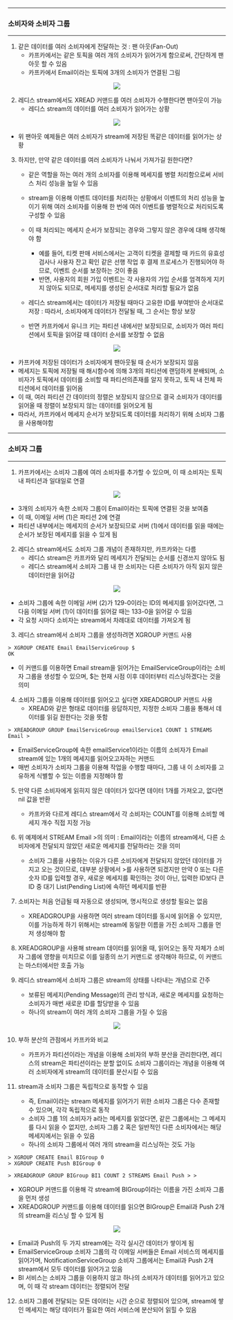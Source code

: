 -----
### 소비자와 소비자 그룹
-----
1. 같은 데이터를 여러 소비자에게 전달하는 것 : 팬 아웃(Fan-Out)
   - 카프카에서는 같은 토픽을 여러 개의 소비자가 읽어가게 함으로써, 간단하게 팬아웃 할 수 있음
   - 카프카에서 Email이라는 토픽에 3개의 소비자가 연결된 그림
<div align="center">
<img src="https://github.com/user-attachments/assets/5b30f6d8-b869-4a2b-b735-e1d9591b86da">
</div>

2. 레디스 stream에서도 XREAD 커맨드를 여러 소비자가 수행한다면 팬아웃이 가능
   - 레디스 stream의 데이터를 여러 소비자가 읽어가는 상황
<div align="center">
<img src="https://github.com/user-attachments/assets/6eae20fe-d518-4ab8-b65b-6f33e77523de">
</div>

   - 위 팬아웃 예제들은 여러 소비자가 stream에 저장된 똑같은 데이터를 읽어가는 상황

3. 하지만, 만약 같은 데이터를 여러 소비자가 나눠서 가져가길 원한다면?
   - 같은 역할을 하는 여러 개의 소비자를 이용해 메세지를 병렬 처리함으로써 서비스 처리 성능을 높일 수 있음
   - stream을 이용해 이벤트 데이터를 처리하는 상황에서 이벤트의 처리 성능을 높이기 위해 여러 소비자를 이용해 한 번에 여러 이벤트를 병렬적으로 처리되도록 구성할 수 있음
   - 이 때 처리되는 메세지 순서가 보장되는 경우와 그렇지 않은 경우에 대해 생각해야 함
     + 예를 들어, 티켓 판매 서비스에서는 고객이 티켓을 결제할 때 카드의 유효성 검사나 사용자 잔고 확인 같은 선행 작업 후 결제 프로세스가 진행되어야 하므로, 이벤트 순서를 보장하는 것이 좋음
     + 반면, 사용자의 회원 가입 이벤트는 각 사용자의 가입 순서를 엄격하게 지키지 않아도 되므로, 메세지를 생성된 순서대로 처리할 필요가 없음

   - 레디스 stream에서는 데이터가 저장될 때마다 고유한 ID를 부여받아 순서대로 저장 : 따라서, 소비자에게 데이터가 전달될 때, 그 순서는 항상 보장
   - 반면 카프카에서 유니크 키는 파티션 내에서만 보장되므로, 소비자가 여러 파티션에서 토픽을 읽어갈 때 데이터 순서를 보장할 수 없음
<div align="center">
<img src="https://github.com/user-attachments/assets/3fd482fe-6aad-4243-abc4-4c996570622a">
</div>

   - 카프카에 저장된 데이터가 소비자에게 팬아웃될 때 순서가 보장되지 않음
   - 메세지는 토픽에 저장될 때 해시함수에 의해 3개의 파티션에 랜덤하게 분배되며, 소비자가 토픽에서 데이터를 소비할 때 파티션의존재를 알지 못하고, 토픽 내 전체 파티션에서 데이터를 읽어옴
   - 이 때, 여러 파티션 간 데이터의 정렬은 보장되지 않으므로 결국 소비자가 데이터를 읽어올 때 정렬이 보장되지 않는 데이터를 읽어오게 됨
   - 따라서, 카프카에서 메세지 순서가 보장되도록 데이터를 처리하기 위해 소비자 그룹을 사용해야함

-----
### 소비자 그룹
-----
1. 카프카에서는 소비자 그룹에 여러 소비자를 추가할 수 있으며, 이 때 소비자는 토픽 내 파티션과 일대일로 연결
<div align="center">
<img src="https://github.com/user-attachments/assets/b354e516-b1fd-4700-8ad5-0f9795d529c4">
</div>

  - 3개의 소비자가 속한 소비자 그룹이 Email이라는 토픽에 연결된 것을 보여줌
  - 이 때, 이메일 서버 (1)은 파티션 2에 연결
  - 파티션 내부에서는 메세지의 순서가 보장되므로 서버 (1)에서 데이터를 읽을 때에는 순서가 보장된 메세지를 읽을 수 있게 됨

2. 레디스 stream에서도 소비자 그룹 개념이 존재하지만, 카프카와는 다름
   - 레디스 stream은 카프카와 달리 메세지가 전달되는 순서를 신경쓰지 않아도 됨
   - 레디스 stream에서 소비자 그룹 내 한 소비자는 다른 소비자가 아직 읽지 않은 데이터만을 읽어감
<div align="center">
<img src="https://github.com/user-attachments/assets/4ace5cdf-92d0-43fa-8eac-a251a18440f0">
</div>

   - 소비자 그룹에 속한 이메일 서버 (2)가 129-0이라는 ID의 메세지를 읽어갔다면, 그 다음 이메일 서버 (1)이 데이터를 읽어갈 때는 133-0을 읽어갈 수 있음
   - 각 요청 시마다 소비자는 stream에서 차례대로 데이터를 가져오게 됨

3. 레디스 stream에서 소비자 그룹을 생성하려면 XGROUP 커맨드 사용
```redis
> XGROUP CREATE Email EmailServiceGroup $
OK
```

   - 이 커맨드를 이용하면 Email stream을 읽어가는 EmailServiceGroup이라는 소비자 그룹을 생성할 수 있으며, $는 현재 시점 이후 데이터부터 리스닝하겠다는 것을 의미

4. 소비자 그룹을 이용해 데이터를 읽어오고 싶다면 XREADGROUP 커맨드 사용
   - XREAD와 같은 형태로 데이터를 응답하지만, 지정한 소비자 그룹을 통해서 데이터를 읽길 원한다는 것을 뜻함
```redis
> XREADGROUP GROUP EmailServiceGroup emailService1 COUNT 1 STREAMS Email >
```
   - EmailServiceGroup에 속한 emailService1이라는 이름의 소비자가 Email stream에 있는 1개의 메세지를 읽어오고자하는 커맨드
   - 매번 소비자가 소비자 그룹을 이용해 작업을 수행할 때마다, 그룹 내 이 소비자를 고유하게 식별할 수 있는 이름을 지정해야 함

5. 만약 다른 소비자에게 읽히지 않은 데이터가 있다면 데이터 1개를 가져오고, 없다면 nil 값을 반환
   - 카프카와 다르게 레디스 stream에서 각 소비자는 COUNT를 이용해 소비할 메세지 개수 직접 지정 가능

6. 위 예제에서 STREAM Email >의 의미 : Email이라는 이름의 stream에서, 다른 소비자에게 전달되지 않았던 새로운 메세지를 전달하라는 것을 의미
   - 소비자 그룹을 사용하는 이유가 다른 소비자에게 전달되지 않았던 데이터를 가지고 오는 것이므로, 대부분 상황에서 >를 사용하면 되겠지만 만약 0 또는 다른 숫자 ID를 입력할 경우, 새로운 메세지를 확인하는 것이 아닌, 입력한 ID보다 큰 ID 중 대기 List(Pending List)에 속하던 메세지를 반환

7. 소비자는 처음 언급될 때 자동으로 생성되며, 명시적으로 생성할 필요는 없음
   - XREADGROUP을 사용하면 여러 stream 데이터를 동시에 읽어올 수 있지만, 이를 가능하게 하기 위해서는 stream에 동일한 이름을 가진 소비자 그룹을 먼저 생성해야 함

8. XREADGROUP을 사용해 stream 데이터를 읽어올 때, 읽어오는 동작 자체가 소비자 그룹에 영향을 미치므로 이를 일종의 쓰기 커맨드로 생각해야 하므로, 이 커맨드는 마스터에서만 호출 가능
9. 레디스 stream에서 소비자 그룹은 stream의 상태를 나타내는 개념으로 간주
    - 보류된 메세지(Pending Message)의 관리 방식과, 새로운 메세지를 요청하는 소비자가 매번 새로운 ID를 할당받을 수 있음
    - 하나의 stream이 여러 개의 소비자 그룹을 가질 수 있음
<div align="center">
<img src="https://github.com/user-attachments/assets/a4c481f7-7df4-4691-9c30-54299a179b29">
</div>

10. 부하 분산의 관점에서 카프카와 비교
    - 카프카가 파티션이라는 개념을 이용해 소비자의 부하 분산을 관리한다면, 레디스의 stream은 파티션이라는 분할 없이도 소비자 그룹이라는 개념을 이용해 여러 소비자에게 stream의 데이터를 분산시킬 수 있음

11. stream과 소비자 그룹은 독립적으로 동작할 수 있음
    - 즉, Email이라는 stream 메세지를 읽어가기 위한 소비자 그룹은 다수 존재할 수 있으며, 각각 독립적으로 동작
    - 소비자 그룹 1의 소비자가 a라는 메세지를 읽었다면, 같은 그룹에서는 그 메세지를 다시 읽을 수 없지만, 소비자 그룹 2 혹은 일반적인 다른 소비자에서는 해당 메세지에서는 읽을 수 있음
    - 하나의 소비자 그룹에서 여러 개의 stream을 리스닝하는 것도 가능
```redis
> XGROUP CREATE Email BIGroup 0
> XGROUP CREATE Push BIGroup 0

> XREADGROUP GROUP BIGroup BI1 COUNT 2 STREAMS Email Push > >
```
   - XGROUP 커맨드를 이용해 각 stream에 BIGroup이라는 이름을 가진 소비자 그룹을 먼저 생성
   - XREADGROUP 커맨드를 이용해 데이터를 읽으면 BIGroup은 Email과 Push 2개의 stream을 리스닝 할 수 있게 됨
<div align="center">
<img src="https://github.com/user-attachments/assets/58f83b26-e08d-4811-995a-df02d71c893f">
</div>

   - Email과 Push의 두 가지 stream에는 각각 실시간 데이터가 쌓이게 됨
   - EmailServiceGroup 소비자 그룹의 각 이메일 서버들은 Email 서비스의 메세지를 읽어가며, NotificationServiceGroup 소비자 그룹에서는 Email과 Push 2개 stream에서 모두 데이터를 읽어가고 있음
   - BI 서비스는 소비자 그룹을 이용하지 않고 하나의 소비자가 데이터를 읽어가고 있으며, 이 때 각 stream 데이터는 정렬되어 전달

12. 소비자 그룹에 전달되는 모든 데이터는 시간 순으로 정렬되어 있으며, stream에 쌓인 메세지는 해당 데이터가 필요한 여러 서비스에 분산되어 읽힐 수 있음
